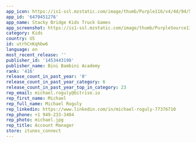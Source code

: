 ```yaml
---
app_icon: https://is1-ssl.mzstatic.com/image/thumb/Purple116/v4/4d/94/5e/4d945e3f-8a0b-a836-4224-1b8d28d6ed40/AppIcon-1x_U007emarketing-0-7-0-85-220-0.png/1024x1024bb.png
app_id: '6470451276'
app_name: Stacky Bridge Kids Truck Games
app_screenshot: https://is1-ssl.mzstatic.com/image/thumb/PurpleSource116/v4/ee/92/33/ee923338-abb3-78bc-34d2-c3d4bf5c7827/703a6a39-e910-46c5-8798-f8160be05eed_data_U002fe52d8e9f-8e82-4245-b72e-a35263db12a4_U002fen-US_U002fscreenshots_U002f2778x1284_U002f2778x1284_en_bsb_s002_01.png/2778x1284bb.png
category: Kids
country: US
id: utrhCnKqhbw6
language: en
most_recent_release: ''
publisher_id: '1453443198'
publisher_name: Bini Bambini Academy
rank: '416'
release_count_in_past_year: '0'
release_count_in_past_year_category: 6
release_count_in_past_year_top_in_category: 23
rep_email: michael.roguly@bitrise.io
rep_first_name: Michael
rep_full_name: Michael Roguly
rep_linkedin: https://www.linkedin.com/in/michael-roguly-77376710
rep_phone: +1 949-233-3404
rep_photo: michael.jpg
rep_title: Account Manager
store: itunes_connect
---
```

